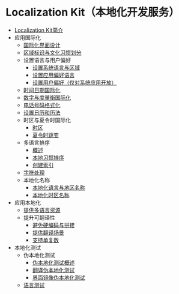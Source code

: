# Localization Kit（本地化开发服务）

- [Localization Kit简介](i18n-l10n.md)
- 应用国际化
    - [国际化界面设计](i18n-ui-design.md)
    - [区域标识与文化习惯划分](i18n-locale-culture.md)
    - 设置语言与用户偏好
        - [设置系统语言与区域](i18n-system-language-region.md)
        - [设置应用偏好语言](i18n-preferred-language.md)
        - [设置用户偏好（仅对系统应用开放）](i18n-user-preferences.md)
    - [时间日期国际化](i18n-time-date.md)
    - [数字与度量衡国际化](i18n-numbers-weights-measures.md)
    - [电话号码格式化](i18n-phone-numbers.md)
    - [设置日历和历法](i18n-calendar.md)
    - 时区与夏令时国际化
        - [时区](i18n-time-zone.md)
        - [夏令时跳变](i18n-dst-transition.md)
    - 多语言排序
        - [概述](i18n-sorting-overview.md)
        - [本地习惯排序](i18n-sorting-local.md)
        - [创建索引](i18n-sorting-index.md)
    - [字符处理](i18n-character-processing.md)
    - 本地化名称
        - [本地化语言与地区名称](i18n-language-region-display.md)
        - [本地化时区名称](i18n-time-zone-display.md)
- 应用本地化
    - [提供多语言资源](l10n-multilingual-resources.md)
    - 提升可翻译性
        - [避免硬编码与拼接](l10n-hard-coding-concatenate.md)
        - [提供翻译场景](l10n-translation-scene.md)
        - [支持单复数](l10n-singular-plural.md)
- 本地化测试
    - 伪本地化测试
        - [伪本地化测试概述](pseudo-i18n-testing-overview.md)
        - [翻译伪本地化测试](pseudo-i18n-testing-translation.md)
        - [界面镜像伪本地化测试](pseudo-i18n-testing-mirror.md)
    - [语言测试](linguistic-testing.md)
